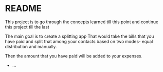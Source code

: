 # README
This project is to go through the concepts learned till this point and continue this project till the last

The main goal is to create a splitting app
That would take the bills that you have paid and split that among your contacts based on two modes- equal distribution and manually.

Then the amount that you have paid will be added to your expenses.

* ...
